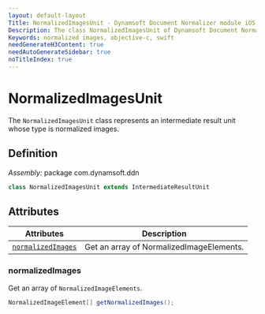 ```yaml
---
layout: default-layout
Title: NormalizedImagesUnit - Dynamsoft Document Normalizer module iOS Edition API Reference
Description: The class NormalizedImagesUnit of Dynamsoft Document Normalizer module represents an intermediate result unit whose type is normalized images.
Keywords: normalized images, objective-c, swift
needGenerateH3Content: true
needAutoGenerateSidebar: true
noTitleIndex: true
---
```


# NormalizedImagesUnit

The `NormalizedImagesUnit` class represents an intermediate result unit whose type is normalized images.

## Definition

*Assembly:* package com.dynamsoft.ddn

```java
class NormalizedImagesUnit extends IntermediateResultUnit
```

## Attributes

| Attributes | Description |
| ---------- | ----------- |
| [`normalizedImages`](#normalizedimages) | Get an array of NormalizedImageElements. |

### normalizedImages

Get an array of `NormalizedImageElements`.

```java
NormalizedImageElement[] getNormalizedImages();
```
